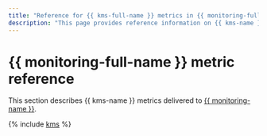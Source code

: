 ```yaml
---
title: "Reference for {{ kms-full-name }} metrics in {{ monitoring-full-name }}"
description: "This page provides reference information on {{ kms-name }} metrics delivered to {{ monitoring-full-name }}."
---
```


# {{ monitoring-full-name }} metric reference

This section describes {{ kms-name }} metrics delivered to [{{ monitoring-name }}](../monitoring/).

{% include [kms](../_includes/monitoring/metrics-ref/kms.md) %}